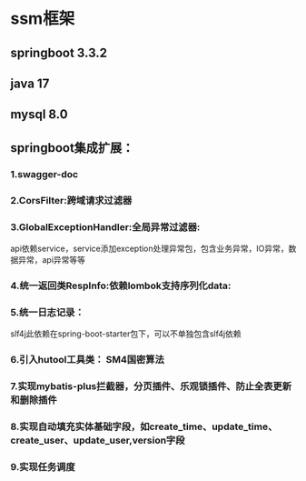 # ssm框架 #
## springboot 3.3.2 ##
## java 17 ##
## mysql 8.0 ##
## springboot集成扩展： ##
### 1.swagger-doc ###
### 2.CorsFilter:跨域请求过滤器 ###
### 3.GlobalExceptionHandler:全局异常过滤器: ###
api依赖service，service添加exception处理异常包，包含业务异常，IO异常，数据异常，api异常等等
### 4.统一返回类RespInfo:依赖lombok支持序列化data: ###
### 5.统一日志记录： ###
slf4j此依赖在spring-boot-starter包下，可以不单独包含slf4j依赖 
### 6.引入hutool工具类： SM4国密算法 ###
### 7.实现mybatis-plus拦截器，分页插件、乐观锁插件、防止全表更新和删除插件 ###
### 8.实现自动填充实体基础字段，如create_time、update_time、create_user、update_user,version字段 ###
### 9.实现任务调度 ###


